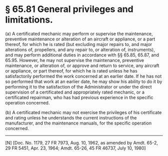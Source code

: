 # § 65.81   General privileges and limitations.

(a) A certificated mechanic may perform or supervise the maintenance, preventive maintenance or alteration of an aircraft or appliance, or a part thereof, for which he is rated (but excluding major repairs to, and major alterations of, propellers, and any repair to, or alteration of, instruments), and may perform additional duties in accordance with §§ 65.85, 65.87, and 65.95. However, he may not supervise the maintenance, preventive maintenance, or alteration of, or approve and return to service, any aircraft or appliance, or part thereof, for which he is rated unless he has satisfactorily performed the work concerned at an earlier date. If he has not so performed that work at an earlier date, he may show his ability to do it by performing it to the satisfaction of the Administrator or under the direct supervision of a certificated and appropriately rated mechanic, or a certificated repairman, who has had previous experience in the specific operation concerned. 


(b) A certificated mechanic may not exercise the privileges of his certificate and rating unless he understands the current instructions of the manufacturer, and the maintenance manuals, for the specific operation concerned. 



---

[N] [Doc. No. 1179, 27 FR 7973, Aug. 10, 1962, as amended by Amdt. 65-2, 29 FR 5451, Apr. 23, 1964; Amdt. 65-26, 45 FR 46737, July 10, 1980]




